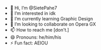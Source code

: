 - 👋 Hi, I’m @SietePahe7
- 👀 I’m interested in idk
- 🌱 I’m currently learning Graphic Design
- 💞️ I’m looking to collaborate on Opera GX
- 📫 How to reach me [don't.]
- 😄 Pronouns: he/him/his
- ⚡ Fun fact: AEIOU

<!---
SietePahe7/SietePahe7 is a ✨ special ✨ repository because its `README.md` (this file) appears on your GitHub profile.
You can click the Preview link to take a look at your changes.
--->
